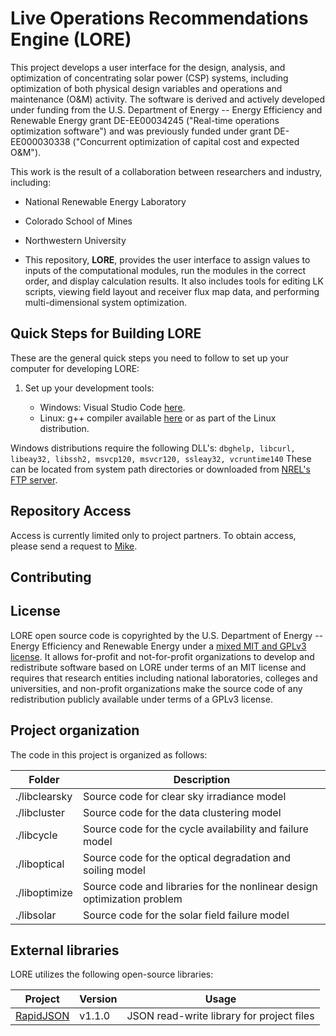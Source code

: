 # Live Operations Recommendations Engine (LORE)

This project develops a user interface for the design, analysis, and optimization of concentrating solar power 
(CSP) systems, including optimization of both physical design variables and operations and maintenance 
(O&M) activity. The software is derived and actively developed under funding from the U.S. Department of 
Energy -- Energy Efficiency and Renewable Energy grant DE-EE00034245 ("Real-time operations optimization software") and was previously funded under grant DE-EE000030338 ("Concurrent optimization of capital 
cost and expected O&M").

This work is the result of a collaboration between researchers and industry, including: 
* National Renewable Energy Laboratory 
* Colorado School of Mines
* Northwestern University

* This repository, **LORE**, provides the user interface to assign values to inputs of the computational modules, run the modules in the correct order, and display calculation results. It also includes tools for editing LK scripts, viewing field layout and receiver flux map data, and performing multi-dimensional system optimization.


## Quick Steps for Building LORE

These are the general quick steps you need to follow to set up your computer for developing LORE:

1. Set up your development tools:

    * Windows: Visual Studio Code [here](https://www.visualstudio.com/).
    * Linux: g++ compiler available [here](http://www.cprogramming.com/g++.html) or as part of the Linux distribution.


Windows distributions require the following DLL's:
``` dbghelp, libcurl, libeay32, libssh2, msvcp120, msvcr120, ssleay32, vcruntime140 ```
These can be located from system path directories or downloaded from [NREL's FTP server](https://pfs.nrel.gov/main.html?download&weblink=2803bc659530b139621bbacc1b80910f&realfilename=nrelapp-win-dynlibs.zip).

## Repository Access

Access is currently limited only to project partners. To obtain access, please send a request to [Mike](mailto://mike.wagner@nrel.gov).

## Contributing

## License

LORE open source code is copyrighted by the U.S. Department of Energy -- Energy Efficiency and Renewable Energy under a [mixed MIT and GPLv3 license](https://github.com/NREL/lore/blob/develop/LICENSE.md). It allows for-profit and not-for-profit organizations to develop and redistribute software based on LORE under terms of an MIT license and requires that research entities including national laboratories, colleges and universities, and non-profit organizations make the source code of any redistribution publicly available under terms of a GPLv3 license.

## Project organization

The code in this project is organized as follows:

| Folder				| Description |
|-------------------|------------------------------------|
| ./libclearsky | Source code for clear sky irradiance model |
| ./libcluster | Source code for the data clustering model |
| ./libcycle | Source code for the cycle availability and failure model |
| ./liboptical | Source code for the optical degradation and soiling model |
| ./liboptimize | Source code and libraries for the nonlinear design optimization problem |
| ./libsolar | Source code for the solar field failure model |


## External libraries

LORE utilizes the following open-source libraries:

| Project | Version | Usage |
|---------|---------|-------|
| [RapidJSON](https://github.com/Tencent/rapidjson)  	| v1.1.0 	| JSON read-write library for project files |
